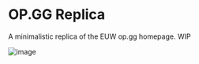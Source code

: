 # OP.GG Replica
A minimalistic replica of the EUW op.gg homepage. WIP

![image](https://user-images.githubusercontent.com/68340159/178960513-2950bb45-dc41-4c98-b0ff-5772b7323b11.png)
